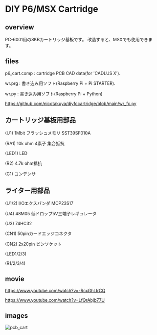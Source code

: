 # DIY P6/MSX Cartridge

## overview
PC-6001用の8KBカートリッジ基板です。
改造すると、MSXでも使用できます。

## files

p6_cart.comp : cartridge PCB CAD data(for 'CADLUS X').

wr.prg : 書き込み用ソフト(Raspberry Pi + Pi STARTER).

wr.py : 書き込み用ソフト(Raspberry Pi + Python)

https://github.com/nicotakuya/diyfccartridge/blob/main/wr_fc.py

## カートリッジ基板用部品
(U1) 1Mbit フラッシュメモリ SST39SF010A

(RA1) 10k ohm 4素子 集合抵抗

(LED1) LED

(R2) 4.7k ohm抵抗	 

(C1) コンデンサ	 

## ライター用部品
(U1/2) I/Oエクスパンダ MCP23S17

(U4) 48M05 低ドロップ5V三端子レギュレータ

(U3) 74HC32

(CN1) 50pinカードエッジコネクタ

(CN2) 2x20pin ピンソケット

(LED1/2/3)

(R1/2/3/4)

## movie

https://www.youtube.com/watch?v=-RcxGhLIrCQ

https://www.youtube.com/watch?v=LfQrAbjb77U

## images

![pcb_cart](https://user-images.githubusercontent.com/5597377/131228265-2837db02-c855-462e-a33b-6ee6289cb1ce.png)

